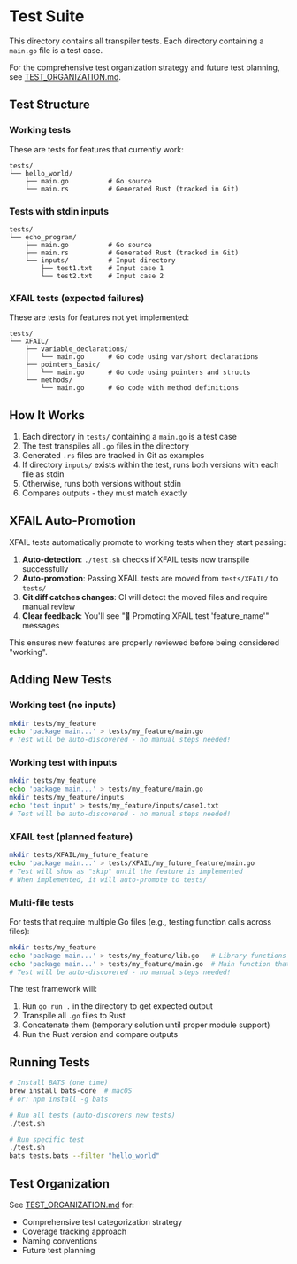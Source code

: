 # Test Suite

This directory contains all transpiler tests. Each directory containing a `main.go` file is a test case.

For the comprehensive test organization strategy and future test planning, see [TEST_ORGANIZATION.md](TEST_ORGANIZATION.md).

## Test Structure

### Working tests

These are tests for features that currently work:

```
tests/
└── hello_world/
    ├── main.go          # Go source
    └── main.rs          # Generated Rust (tracked in Git)
```

### Tests with stdin inputs

```
tests/
└── echo_program/
    ├── main.go          # Go source
    ├── main.rs          # Generated Rust (tracked in Git)
    └── inputs/          # Input directory
        ├── test1.txt    # Input case 1
        └── test2.txt    # Input case 2
```

### XFAIL tests (expected failures)

These are tests for features not yet implemented:

```
tests/
└── XFAIL/
    ├── variable_declarations/
    │   └── main.go      # Go code using var/short declarations
    ├── pointers_basic/
    │   └── main.go      # Go code using pointers and structs
    └── methods/
        └── main.go      # Go code with method definitions
```

## How It Works

1. Each directory in `tests/` containing a `main.go` is a test case
2. The test transpiles all `.go` files in the directory
3. Generated `.rs` files are tracked in Git as examples
4. If directory `inputs/` exists within the test, runs both versions with each file as stdin
5. Otherwise, runs both versions without stdin
6. Compares outputs - they must match exactly

## XFAIL Auto-Promotion

XFAIL tests automatically promote to working tests when they start passing:

1. **Auto-detection**: `./test.sh` checks if XFAIL tests now transpile successfully
2. **Auto-promotion**: Passing XFAIL tests are moved from `tests/XFAIL/` to `tests/`
3. **Git diff catches changes**: CI will detect the moved files and require manual review
4. **Clear feedback**: You'll see "🎉 Promoting XFAIL test 'feature_name'" messages

This ensures new features are properly reviewed before being considered "working".

## Adding New Tests

### Working test (no inputs)

```bash
mkdir tests/my_feature
echo 'package main...' > tests/my_feature/main.go
# Test will be auto-discovered - no manual steps needed!
```

### Working test with inputs

```bash
mkdir tests/my_feature
echo 'package main...' > tests/my_feature/main.go
mkdir tests/my_feature/inputs
echo 'test input' > tests/my_feature/inputs/case1.txt
# Test will be auto-discovered - no manual steps needed!
```

### XFAIL test (planned feature)

```bash
mkdir tests/XFAIL/my_future_feature
echo 'package main...' > tests/XFAIL/my_future_feature/main.go
# Test will show as "skip" until the feature is implemented
# When implemented, it will auto-promote to tests/
```

### Multi-file tests

For tests that require multiple Go files (e.g., testing function calls across files):

```bash
mkdir tests/my_feature
echo 'package main...' > tests/my_feature/lib.go   # Library functions
echo 'package main...' > tests/my_feature/main.go  # Main function that calls lib
# Test will be auto-discovered - no manual steps needed!
```

The test framework will:
1. Run `go run .` in the directory to get expected output
2. Transpile all `.go` files to Rust
3. Concatenate them (temporary solution until proper module support)
4. Run the Rust version and compare outputs

## Running Tests

```bash
# Install BATS (one time)
brew install bats-core  # macOS
# or: npm install -g bats

# Run all tests (auto-discovers new tests)
./test.sh

# Run specific test
./test.sh
bats tests.bats --filter "hello_world"
```

## Test Organization

See [TEST_ORGANIZATION.md](TEST_ORGANIZATION.md) for:
- Comprehensive test categorization strategy
- Coverage tracking approach
- Naming conventions
- Future test planning
